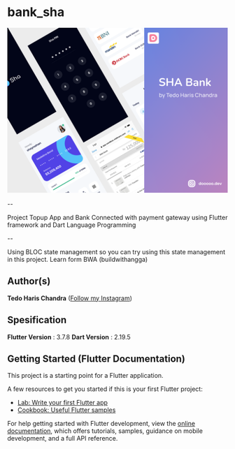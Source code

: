 # bank_sha

<img src="assets/thumbnail.png"/>

-- 

Project Topup App and Bank Connected with payment gateway using Flutter framework and Dart Language Programming 

-- 

Using BLOC state management so you can try using this state management in this project. Learn form BWA (buildwithangga)

## Author(s)
**Tedo Haris Chandra** ([Follow my Instagram](https://instagram.com/dooooo.dev))

## Spesification
**Flutter Version** : 3.7.8
**Dart Version** : 2.19.5

## Getting Started (Flutter Documentation)

This project is a starting point for a Flutter application.

A few resources to get you started if this is your first Flutter project:

- [Lab: Write your first Flutter app](https://docs.flutter.dev/get-started/codelab)
- [Cookbook: Useful Flutter samples](https://docs.flutter.dev/cookbook)

For help getting started with Flutter development, view the
[online documentation](https://docs.flutter.dev/), which offers tutorials,
samples, guidance on mobile development, and a full API reference.
